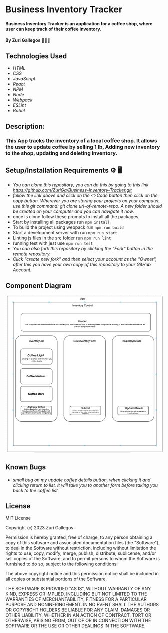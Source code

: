 # Business Inventory Tracker

#### Business Inventory Tracker is an application for a coffee shop, where user can keep track of their coffee inventory.

#### By Zuri Gallegos 👩🏾‍💻

## Technologies Used

* _HTML_
* _CSS_ 
* _JavaScript_
* _React_
* _NPM_
* _Node_
* _Webpack_
* _ESLint_
* _Babel_

## Description: 
### This App tracks the inventory of a local coffee shop. It allows the user to update coffee by selling 1 lb, Adding new inventory to the shop, updating and deleting inventory. 

## Setup/Installation Requirements ⚙️ 🖥️

* _You can clone this repository, you can do this by going to this link https://github.com/ZuriGa/Business-Inventory-Tracker.git_
* _follow the link above and click on the <>Code button then click on the copy button. Wherever you are storing your projects on your computer, use this git command: git clone url-of-remote-repo. A new folder should be created on your computer and you can navigate it now._
* once is clone follow these prompts to install all the packages.
* Start by installing all packages run `npm install`
* To build the project using webpack run `npm run build`
* Start a development server with run `npm run start`
* Linting js files in the src folder run `npm run lint`
* running test with jest use `npm run test`
* _You can also fork this repository by clicking the "Fork" button in the remote repository._
* _Click "create new fork" and then select your account as the "Owner", after this you have your own copy of this repository to your GitHub Account._

## Component Diagram

![My_Image](/src/Img/Diagram.png)

## Known Bugs

* _small bug on my update coffee details button, when clicking it and clicking return to list, it will take you to another form before taking you back to the coffee list_


## License

MIT License

Copyright (c) 2023 Zuri Gallegos

Permission is hereby granted, free of charge, to any person obtaining a copy
of this software and associated documentation files (the "Software"), to deal
in the Software without restriction, including without limitation the rights
to use, copy, modify, merge, publish, distribute, sublicense, and/or sell
copies of the Software, and to permit persons to whom the Software is
furnished to do so, subject to the following conditions:

The above copyright notice and this permission notice shall be included in all
copies or substantial portions of the Software.

THE SOFTWARE IS PROVIDED "AS IS", WITHOUT WARRANTY OF ANY KIND, EXPRESS OR
IMPLIED, INCLUDING BUT NOT LIMITED TO THE WARRANTIES OF MERCHANTABILITY,
FITNESS FOR A PARTICULAR PURPOSE AND NONINFRINGEMENT. IN NO EVENT SHALL THE
AUTHORS OR COPYRIGHT HOLDERS BE LIABLE FOR ANY CLAIM, DAMAGES OR OTHER
LIABILITY, WHETHER IN AN ACTION OF CONTRACT, TORT OR OTHERWISE, ARISING FROM,
OUT OF OR IN CONNECTION WITH THE SOFTWARE OR THE USE OR OTHER DEALINGS IN THE
SOFTWARE.

